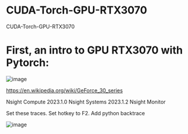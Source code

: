 # CUDA-Torch-GPU-RTX3070
CUDA-Torch-GPU-RTX3070

# First, an intro to GPU RTX3070 with Pytorch:

![image](https://user-images.githubusercontent.com/30595158/223591104-d92127bc-a41f-4c19-bd15-d3137878d744.png)

https://en.wikipedia.org/wiki/GeForce_30_series

Nsight Compute 2023.1.0
Nsight Systems 2023.1.2
Nsight Monitor

Set these traces.  Set hotkey to F2.  Add python backtrace

![image](https://user-images.githubusercontent.com/30595158/223607018-fd00fc13-c7f6-41bb-811e-903b045a0760.png)

